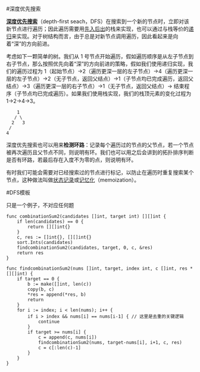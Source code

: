 #深度优先搜索

<u>**深度优先搜索**</u>（depth-first seach，DFS）在搜索到一个新的节点时，立即对该新节点进行遍历；因此遍历需要用<u>先入后出</u>的栈来实现，也可以通过与栈等价的<u>递归</u>来实现。对于树结构而言，由于总是对新节点调用遍历，因此看起来是向着“深”的方向前进。

考虑如下一颗简单的树。我们从 1 号节点开始遍历，假如遍历顺序是从左子节点到右子节点，那么按照优先向着“深”的方向前进的策略，假如我们使用递归实现，我们的遍历过程为 1（起始节点）->2（遍历更深一层的左子节点）->4（遍历更深一层的左子节点）->2（无子节点，返回父结点）->1（子节点均已完成遍历，返回父结点）->3（遍历更深一层的右子节点）->1（无子节点，返回父结点）-> 结束程序（子节点均已完成遍历）。如果我们使用栈实现，我们的栈顶元素的变化过程为 1->2->4->3。

```
    1
   / \
  2   3
 /
4
```
深度优先搜索也可以用来**检测环路**：记录每个遍历过的节点的父节点，若一个节点被再次遍历且父节点不同，则说明有环。我们也可以用之后会讲到的拓扑排序判断是否有环路，若最后存在入度不为零的点，则说明有环。

有时我们可能会需要对已经搜索过的节点进行标记，以防止在遍历时重复搜索某个节点，这种做法叫做<u>状态记录</u>或<u>记忆化</u>（memoization）。

#DFS模板

只是一个例子，不对应任何题
```
func combinationSum2(candidates []int, target int) [][]int {
    if len(candidates) == 0 {
        return [][]int{}
    }
    c, res := []int{}, [][]int{}
    sort.Ints(candidates)
    findcombinationSum2(candidates, target, 0, c, &res)
    return res
}

func findcombinationSum2(nums []int, target, index int, c []int, res *[][]int) {
    if target == 0 {
        b := make([]int, len(c))
        copy(b, c)
        *res = append(*res, b)
        return
    }
    for i := index; i < len(nums); i++ {
        if i > index && nums[i] == nums[i-1] { // 这⾥是去重的关键逻辑
            continue
        }
        if target >= nums[i] {
            c = append(c, nums[i])
            findcombinationSum2(nums, target-nums[i], i+1, c, res)
            c = c[:len(c)-1]
        }
    }
}
```